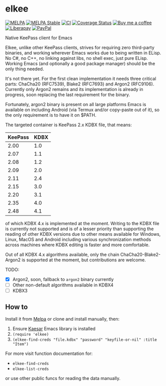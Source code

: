 # elkee
[![MELPA][melpa-badge]][melpa-package]
[![MELPA Stable][melpa-stable-badge]][melpa-stable-package]
[![CI][ci-badge]][ci-workflow]
[![Coverage Status][cover-badge]][cover-link]
[![Buy me a coffee][bmc-badge]][bmc-link]
[![Liberapay][lp-badge]][lp-link]
[![PayPal][ppl-badge]][ppl-link]

Native KeePass client for Emacs

Elkee, unlike other KeePass clients, strives for requiring zero third-party
binaries, and working wherever Emacs works due to being written in ELisp. No
C#, no C++, no linking against libs, no shell exec, just pure ELisp. Working
Emacs (and optionally a good package manager) should be the only thing needed.

It's not there yet. For the first clean implementation it needs three critical
parts: ChaCha20 (RFC7539), Blake2 (RFC7693) and Argon2 (RFC9106).  Currently
only Argon2 remains and its implementation is already in progress, soon
replacing the last requirement for the binary.

Fortunately, argon2 binary is present on all large platforms Emacs is available
on including Android (via Termux and/or copy-paste out of it), so the only
requirement is to have it on $PATH.

The targeted container is KeePass 2.x KDBX file, that means:

| KeePass | KDBX |
|---------|------|
| 2.00    | 1.0  |
| 2.07    | 1.1  |
| 2.08    | 1.2  |
| 2.09    | 2.0  |
| 2.11    | 2.4  |
| 2.15    | 3.0  |
| 2.20    | 3.1  |
| 2.35    | 4.0  |
| 2.48    | 4.1  |

of which KDBX 4.x is implemented at the moment. Writing to the KDBX file is
currently not supported and is of a lesser priority than supporting the reading
of other KDBX versions due to other means available for Windows, Linux, MacOS
and Android including various synchronization methods across machines where
KDBX editing is faster and more comfortable.

Out of all KDBX 4.x algorithms available, only the chain ChaCha20-Blake2-Argon2
is supported at the moment, but contributions are welcome.

TODO:
- [x] Argon2, soon, fallback to `argon2` binary currently
- [ ] Other non-default algorithms available in KDBX4
- [ ] KDBX3

## How to

Install it from [Melpa](https://melpa.org/#/getting-started) or clone and
install manually, then:

1. Ensure [Kaesar][kaesar] Emacs library is installed
2. `(require 'elkee)`
3. `(elkee-find-creds "file.kdbx" "password" "keyfile-or-nil" :title "Item")`

For more visit function documentation for:
- `elkee-find-creds`
- `elkee-list-creds`

or use other public funcs for reading the data manually.

[melpa-badge]: http://melpa.org/packages/elkee-badge.svg
[melpa-package]: http://melpa.org/#/elkee
[melpa-stable-badge]: http://stable.melpa.org/packages/elkee-badge.svg
[melpa-stable-package]: http://stable.melpa.org/#/elkee
[bmc-badge]: https://img.shields.io/badge/-buy_me_a%C2%A0coffee-gray?logo=buy-me-a-coffee
[bmc-link]: https://www.buymeacoffee.com/peterbadida
[ppl-badge]: https://img.shields.io/badge/-paypal-grey?logo=paypal
[ppl-link]: https://paypal.me/peterbadida
[lp-badge]: https://img.shields.io/badge/-liberapay-grey?logo=liberapay
[lp-link]: https://liberapay.com/keyweeusr
[ci-badge]: https://github.com/KeyWeeUsr/elkee/actions/workflows/test.yml/badge.svg
[ci-workflow]: https://github.com/KeyWeeUsr/elkee/actions/workflows/test.yml
[cover-badge]: https://coveralls.io/repos/github/KeyWeeUsr/elkee/badge.svg?branch=master
[cover-link]: https://coveralls.io/github/KeyWeeUsr/elkee?branch=master
[kaesar]: https://melpa.org/#/kaesar
